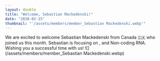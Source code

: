 ```yaml
---
layout: double
title: "Welcome, Sebastian Mackedenski!"
date: "2020-02-15"
thumbnail: "'/assets/members/member_Sebastian Mackedenski.webp'"
---
```

 We are excited to welcome Sebastian Mackedenski from Canada 🇨🇦 who joined us this month. Sebastian is focusing on , and Non-coding RNA. Wishing you a successful time with us!
 ![](/assets/members/member_Sebastian Mackedenski.webp)

 